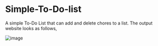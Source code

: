 # Simple-To-Do-list
A simple To-Do List that can add and delete chores to a list.
The output website looks as follows,

![image](https://github.com/srihpopuri/Simple-To-Do-list/assets/138070779/1495c541-838e-4ee6-abce-286ff4f4c602)

